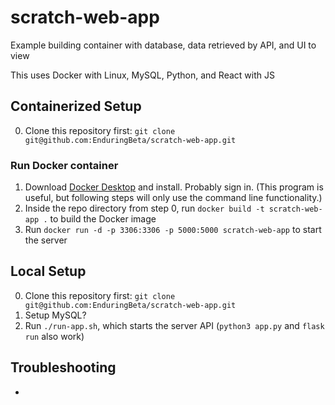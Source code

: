 # scratch-web-app

Example building container with database, data retrieved by API, and UI to view

This uses Docker with Linux, MySQL, Python, and React with JS

## Containerized Setup

0. Clone this repository first: `git clone git@github.com:EnduringBeta/scratch-web-app.git`

### Run Docker container

1. Download [Docker Desktop](https://www.docker.com/) and install. Probably sign in. (This program is useful, but following steps will only use the command line functionality.)
2. Inside the repo directory from step 0, run `docker build -t scratch-web-app .` to build the Docker image
3. Run `docker run -d -p 3306:3306 -p 5000:5000 scratch-web-app` to start the server

## Local Setup

0. Clone this repository first: `git clone git@github.com:EnduringBeta/scratch-web-app.git`
1. Setup MySQL?
2. Run `./run-app.sh`, which starts the server API (`python3 app.py` and `flask run` also work)

## Troubleshooting

* 
